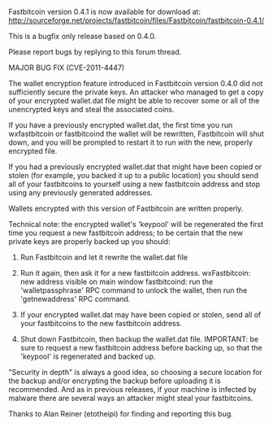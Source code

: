 Fastbitcoin version 0.4.1 is now available for download at:
http://sourceforge.net/projects/fastbitcoin/files/Fastbitcoin/fastbitcoin-0.4.1/

This is a bugfix only release based on 0.4.0.

Please report bugs by replying to this forum thread.

MAJOR BUG FIX  (CVE-2011-4447)

The wallet encryption feature introduced in Fastbitcoin version 0.4.0 did not sufficiently secure the private keys. An attacker who
managed to get a copy of your encrypted wallet.dat file might be able to recover some or all of the unencrypted keys and steal the
associated coins.

If you have a previously encrypted wallet.dat, the first time you run wxfastbitcoin or fastbitcoind the wallet will be rewritten, Fastbitcoin will
shut down, and you will be prompted to restart it to run with the new, properly encrypted file.

If you had a previously encrypted wallet.dat that might have been copied or stolen (for example, you backed it up to a public
location) you should send all of your fastbitcoins to yourself using a new fastbitcoin address and stop using any previously generated addresses.

Wallets encrypted with this version of Fastbitcoin are written properly.

Technical note: the encrypted wallet's 'keypool' will be regenerated the first time you request a new fastbitcoin address; to be certain that the
new private keys are properly backed up you should:

1. Run Fastbitcoin and let it rewrite the wallet.dat file

2. Run it again, then ask it for a new fastbitcoin address.
wxFastbitcoin: new address visible on main window
fastbitcoind: run the 'walletpassphrase' RPC command to unlock the wallet,  then run the 'getnewaddress' RPC command.

3. If your encrypted wallet.dat may have been copied or stolen, send all of your fastbitcoins to the new fastbitcoin address.

4. Shut down Fastbitcoin, then backup the wallet.dat file.
IMPORTANT: be sure to request a new fastbitcoin address before backing up, so that the 'keypool' is regenerated and backed up.

"Security in depth" is always a good idea, so choosing a secure location for the backup and/or encrypting the backup before uploading it is recommended. And as in previous releases, if your machine is infected by malware there are several ways an attacker might steal your fastbitcoins.

Thanks to Alan Reiner (etotheipi) for finding and reporting this bug.
